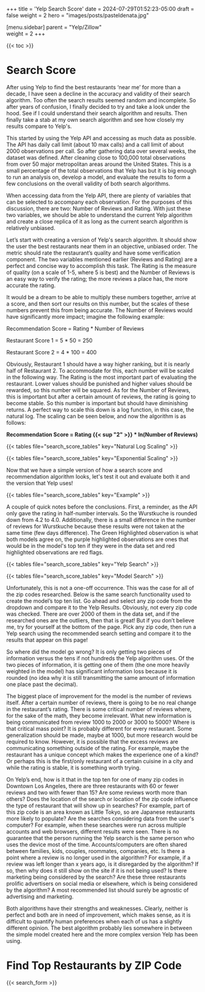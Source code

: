 +++
title = 'Yelp Search Score'
date = 2024-07-29T01:52:23-05:00
draft = false
weight = 2
hero = "images/posts/pasteldenata.jpg"

[menu.sidebar]
parent = "Yelp/Zillow"            
weight = 2
+++

{{< toc >}}

# Search Score

After using Yelp to find the best restaurants ‘near me’ for more than a decade, I have seen a decline in the accuracy and validity of their search algorithm. Too often the search results seemed random and incomplete. So after years of confusion, I finally decided to try and take a look under the hood. See if I could understand their search algorithm and results. Then finally take a stab at my own search algorithm and see how closely my results compare to Yelp's.

This started by using the Yelp API and accessing as much data as possible. The API has daily call limit (about 10 max calls) and a call limit of about 2000 observations per call. So after gathering data over several weeks, the dataset was defined. After cleaning close to 100,000 total observations from over 50 major metropolitan areas around the United States. This is a small percentage of the total observations that Yelp has but it is big enough to run an analysis on, develop a model, and evaluate the results to form a few conclusions on the overall validity of both search algorithms.

When accessing data from the Yelp API, there are plenty of variables that can be selected to accompany each observation. For the purposes of this discussion, there are two: Number of Reviews and Rating. With just these two variables, we should be able to understand the current Yelp algorithm and create a close replica of it as long as the current search algorithm is relatively unbiased.

Let’s start with creating a version of Yelp's search algorithm. It should show the user the best restaurants near them in an objective, unbiased order. The metric should rate the restaurant’s quality and have some verification component. The two variables mentioned earlier (Reviews and Rating) are a perfect and concise way to accomplish this task. The Rating is the measure of quality (on a scale of 1-5, where 5 is best) and the Number of Reviews is an easy way to verify the rating; the more reviews a place has, the more accurate the rating.

It would be a dream to be able to multiply these numbers together, arrive at a score, and then sort our results on this number, but the scales of these numbers prevent this from being accurate. The Number of Reviews would have significantly more impact; imagine the following example:

Recommendation Score = Rating * Number of Reviews

Restaurant Score 1 = 5 * 50 = 250

Restaurant Score 2 = 4 * 100 = 400

Obviously, Restaurant 1 should have a way higher ranking, but it is nearly half of Restaurant 2. To accommodate for this, each number will be scaled in the following way. The Rating is the most important part of evaluating the restaurant. Lower values should be punished and higher values should be rewarded, so this number will be squared. As for the Number of Reviews, this is important but after a certain amount of reviews, the rating is going to become stable. So this number is important but should have diminishing returns. A perfect way to scale this down is a log function, in this case, the natural log. The scaling can be seen below, and now the algorithm is as follows: 

**Recommendation Score = Rating {{< sup "2" >}} * ln(Number of Reviews)**


<!-- x vs ln(x) -->
{{< tables file="search_score_tables" key="Natural Log Scaling" >}}


<!-- x vs x2 -->
{{< tables file="search_score_tables" key="Exponential Scaling" >}}

Now that we have a simple version of how a search score and recommendation algorithm looks, let's test it out and evaluate both it and the version that Yelp uses!

<!-- Example -->
{{< tables file="search_score_tables" key="Example" >}}

A couple of quick notes before the conclusions. First, a reminder, as the API only gave the rating in half-number intervals. So the Wurstkuche is rounded down from 4.2 to 4.0. Additionally, there is a small difference in the number of reviews for Wurstkuche because these results were not taken at the same time (few days difference). The Green Highlighted observation is what both models agree on, the purple highlighted observations are ones that would be in the model's top ten if they were in the data set and red highlighted observations are red flags.

<!-- Yelp Search table -->
{{< tables file="search_score_tables" key="Yelp Search" >}}

<!-- Model Search table -->
{{< tables file="search_score_tables" key="Model Search" >}}

Unfortunately, this is not a one-off occurrence. This was the case for all of the zip codes researched. Below is the same search functionality used to create the model’s top ten list. Go ahead and select any zip code from the dropdown and compare it to the Yelp Results. Obviously, not every zip code was checked. There are over 2000 of them in the data set, and if the researched ones are the outliers, then that is great! But if you don’t believe me, try for yourself at the bottom of the page. Pick any zip code, then run a Yelp search using the recommended search setting and compare it to the results that appear on this page!

So where did the model go wrong? It is only getting two pieces of information versus the tens if not hundreds the Yelp algorithm uses. Of the two pieces of information, it is getting one of them (the one more heavily weighted in the model) has significant information loss because it is rounded (no idea why it is still transmitting the same amount of information one place past the decimal).

The biggest place of improvement for the model is the number of reviews itself. After a certain number of reviews, there is going to be no real change in the restaurant’s rating. There is some critical number of reviews where, for the sake of the math, they become irrelevant. What new information is being communicated from review 1000 to 2000 or 3000 to 5000? Where is that critical mass point? It is probably different for every restaurant. Some generalization should be made, maybe at 1000, but more research would be required to know. However, it is possible that the excess reviews are communicating something outside of the rating. For example, maybe the restaurant has a unique concept which makes the experience one of a kind? Or perhaps this is the first/only restaurant of a certain cuisine in a city and while the rating is stable, it is something worth trying.

On Yelp’s end, how is it that in the top ten for one of many zip codes in Downtown Los Angeles, there are three restaurants with 60 or fewer reviews and two with fewer than 15? Are some reviews worth more than others? Does the location of the search or location of the zip code influence the type of restaurant that will show up in searches? For example, part of this zip code is an area known as Little Tokyo, so are Japanese restaurants more likely to populate? Are the searches considering data from the user's computer? For example, when these searches were run across multiple accounts and web browsers, different results were seen. There is no guarantee that the person running the Yelp search is the same person who uses the device most of the time. Accounts/computers are often shared between families, kids, couples, roommates, companies, etc. Is there a point where a review is no longer used in the algorithm? For example, if a review was left longer than x years ago, is it disregarded by the algorithm? If so, then why does it still show on the site if it is not being used? Is there marketing being considered by the search? Are these three restaurants prolific advertisers on social media or elsewhere, which is being considered by the algorithm? A most recommended list should surely be agnostic of advertising and marketing.

Both algorithms have their strengths and weaknesses. Clearly, neither is perfect and both are in need of improvement, which makes sense, as it is difficult to quantify human preferences when each of us has a slightly different opinion. The best algorithm probably lies somewhere in between the simple model created here and the more complex version Yelp has been using.  


# Find Top Restaurants by ZIP Code

{{< search_form >}}